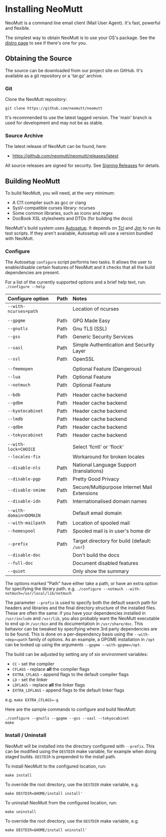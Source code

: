 # Installing NeoMutt

NeoMutt is a command line email client (Mail User Agent).
It's fast, powerful and flexible.

The simplest way to obtain NeoMutt is to use your OS's package.
See the [distro page](https://neomutt.org/distro.html) to see if there's one for you.

## Obtaining the Source

The source can be downloaded from our project site on GitHub.
It's available as a git repository or a 'tar.gz' archive.

### Git

Clone the NeoMutt repository:

```
git clone https://github.com/neomutt/neomutt
```

It's recommended to use the latest tagged version.
The 'main' branch is used for development and may not be as stable.

### Source Archive

The latest release of NeoMutt can be found, here:

- https://github.com/neomutt/neomutt/releases/latest

All source releases are signed for security.
See [Signing Releases](https://neomutt.org/dev/signing#source-example) for details.

## Building NeoMutt

To build NeoMutt, you will need, at the very minimum:

- A C11 compiler such as gcc or clang
- SysV-compatible curses library: ncurses
- Some common libraries, such as iconv and regex
- DocBook XSL stylesheets and DTDs (for building the docs)

NeoMutt's build system uses [Autosetup](https://msteveb.github.io/autosetup/).
It depends on [Tcl](https://tcl.tk) and [Jim](http://jim.tcl.tk) to run its test scripts.
If they aren't available, Autosetup will use a version bundled with NeoMutt.

### Configure

The Autosetup `configure` script performs two tasks.  It allows the user to
enable/disable certain features of NeoMutt and it checks that all the build
dependencies are present.

For a list of the currently supported options and a brief help text, run:
`./configure --help`

| Configure option        | Path | Notes                                        |
| :---------------------- | :--- | :------------------------------------------- |
| `--with-ncurses=path`   |      | Location of ncurses                          |
|                         |      |                                              |
| `--gpgme`               | Path | GPG Made Easy                                |
| `--gnutls`              | Path | Gnu TLS (SSL)                                |
| `--gss`                 | Path | Generic Security Services                    |
| `--sasl`                | Path | Simple Authentication and Security Layer     |
| `--ssl`                 | Path | OpenSSL                                      |
|                         |      |                                              |
| `--fmemopen`            |      | Optional Feature (Dangerous)                 |
| `--lua`                 | Path | Optional Feature                             |
| `--notmuch`             | Path | Optional Feature                             |
|                         |      |                                              |
| `--bdb`                 | Path | Header cache backend                         |
| `--gdbm`                | Path | Header cache backend                         |
| `--kyotocabinet`        | Path | Header cache backend                         |
| `--lmdb`                | Path | Header cache backend                         |
| `--qdbm`                | Path | Header cache backend                         |
| `--tokyocabinet`        | Path | Header cache backend                         |
|                         |      |                                              |
| `--with-lock=CHOICE`    |      | Select 'fcntl' or 'flock'                    |
| `--locales-fix`         |      | Workaround for broken locales                |
| `--disable-nls`         | Path | National Language Support (translations)     |
| `--disable-pgp`         | Path | Pretty Good Privacy                          |
| `--disable-smime`       | Path | Secure/Multipurpose Internet Mail Extensions |
| `--disable-idn`         | Path | Internationalised domain names               |
|                         |      |                                              |
| `--with-domain=DOMAIN`  |      | Default email domain                         |
| `--with-mailpath`       | Path | Location of spooled mail                     |
| `--homespool`           | Path | Spooled mail is in user's home dir           |
|                         |      |                                              |
| `--prefix`              | Path | Target directory for build (default: `/usr`) |
| `--disable-doc`         |      | Don't build the docs                         |
| `--full-doc`            |      | Document disabled features                   |
| `--quiet`               |      | Only show the summary                        |

The options marked "Path" have either take a path, or have an extra option for
specifying the library path.
e.g.  `./configure --notmuch --with-notmuch=/usr/local/lib/notmuch`

The parameter `--prefix` is used to specify both the default search path for
headers and libraries and the final directory structure of the installed files.
These are often the same: if you have your dependencies installed in
`/usr/include` and `/usr/lib`, you also probably want the NeoMutt executable to
end up in `/usr/bin` and its documentation in `/usr/share/doc`. This behavior
can be tweaked by specifying where 3rd party dependencies are to be found. This
is done on a per-dependency basis using the `--with-<dep>=path` family of
options. As an example, a GPGME installation in `/opt` can be looked up using
the arguments `--gpgme --with-gpgme=/opt`.

The build can be adjusted by setting any of six environment variables:

- `CC`            - set the compiler
- `CFLAGS`        - replace **all** the compiler flags
- `EXTRA_CFLAGS`  - append flags to the default compiler flags
- `LD`            - set the linker
- `LDFLAGS`       - replace **all** the linker flags
- `EXTRA_LDFLAGS` - append flags to the default linker flags

e.g.  `make EXTRA_CFLAGS=-g`

Here are the sample commands to configure and build NeoMutt:

```
./configure --gnutls --gpgme --gss --sasl --tokyocabinet
make
```

### Install / Uninstall

NeoMutt will be installed into the directory configured with `--prefix`.
This can be modified using the `DESTDIR` make variable, for example when doing
staged builds.  `DESTDIR` is prepended to the install path.

To install NeoMutt to the configured location, run:

```
make install
```

To override the root directory, use the `DESTDIR` make variable, e.g.

```
make DESTDIR=$HOME/install install'
```

To uninstall NeoMutt from the configured location, run:

```
make uninstall
```

To override the root directory, use the `DESTDIR` make variable, e.g.

```
make DESTDIR=$HOME/install uninstall'
```

